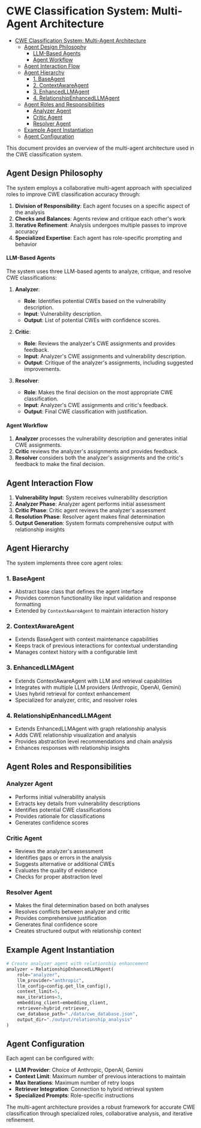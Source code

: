 # CWE Classification System: Multi-Agent Architecture



- [CWE Classification System: Multi-Agent Architecture](#cwe-classification-system-multi-agent-architecture)
  - [Agent Design Philosophy](#agent-design-philosophy)
      - [LLM-Based Agents](#llm-based-agents)
      - [Agent Workflow](#agent-workflow)
  - [Agent Interaction Flow](#agent-interaction-flow)
  - [Agent Hierarchy](#agent-hierarchy)
    - [1. BaseAgent](#1-baseagent)
    - [2. ContextAwareAgent](#2-contextawareagent)
    - [3. EnhancedLLMAgent](#3-enhancedllmagent)
    - [4. RelationshipEnhancedLLMAgent](#4-relationshipenhancedllmagent)
  - [Agent Roles and Responsibilities](#agent-roles-and-responsibilities)
    - [Analyzer Agent](#analyzer-agent)
    - [Critic Agent](#critic-agent)
    - [Resolver Agent](#resolver-agent)
  - [Example Agent Instantiation](#example-agent-instantiation)
  - [Agent Configuration](#agent-configuration)

This document provides an overview of the multi-agent architecture used in the CWE classification system.

## Agent Design Philosophy

The system employs a collaborative multi-agent approach with specialized roles to improve CWE classification accuracy through:

1. **Division of Responsibility**: Each agent focuses on a specific aspect of the analysis
2. **Checks and Balances**: Agents review and critique each other's work
3. **Iterative Refinement**: Analysis undergoes multiple passes to improve accuracy
4. **Specialized Expertise**: Each agent has role-specific prompting and behavior

#### LLM-Based Agents
The system uses three LLM-based agents to analyze, critique, and resolve CWE classifications:

1. **Analyzer**:
   - **Role**: Identifies potential CWEs based on the vulnerability description.
   - **Input**: Vulnerability description.
   - **Output**: List of potential CWEs with confidence scores.

2. **Critic**:
   - **Role**: Reviews the analyzer's CWE assignments and provides feedback.
   - **Input**: Analyzer's CWE assignments and vulnerability description.
   - **Output**: Critique of the analyzer's assignments, including suggested improvements.

3. **Resolver**:
   - **Role**: Makes the final decision on the most appropriate CWE classification.
   - **Input**: Analyzer's CWE assignments and critic's feedback.
   - **Output**: Final CWE classification with justification.

#### Agent Workflow
1. **Analyzer** processes the vulnerability description and generates initial CWE assignments.
2. **Critic** reviews the analyzer's assignments and provides feedback.
3. **Resolver** considers both the analyzer's assignments and the critic's feedback to make the final decision.


## Agent Interaction Flow

1. **Vulnerability Input**: System receives vulnerability description
2. **Analyzer Phase**: Analyzer agent performs initial assessment
3. **Critic Phase**: Critic agent reviews the analyzer's assessment
4. **Resolution Phase**: Resolver agent makes final determination
5. **Output Generation**: System formats comprehensive output with relationship insights


## Agent Hierarchy

The system implements three core agent roles:

### 1. BaseAgent
- Abstract base class that defines the agent interface
- Provides common functionality like input validation and response formatting
- Extended by `ContextAwareAgent` to maintain interaction history

### 2. ContextAwareAgent
- Extends BaseAgent with context maintenance capabilities
- Keeps track of previous interactions for contextual understanding
- Manages context history with a configurable limit

### 3. EnhancedLLMAgent
- Extends ContextAwareAgent with LLM and retrieval capabilities
- Integrates with multiple LLM providers (Anthropic, OpenAI, Gemini)
- Uses hybrid retrieval for context enhancement
- Specialized for analyzer, critic, and resolver roles

### 4. RelationshipEnhancedLLMAgent
- Extends EnhancedLLMAgent with graph relationship analysis
- Adds CWE relationship visualization and analysis
- Provides abstraction level recommendations and chain analysis
- Enhances responses with relationship insights

## Agent Roles and Responsibilities

### Analyzer Agent
- Performs initial vulnerability analysis
- Extracts key details from vulnerability descriptions
- Identifies potential CWE classifications
- Provides rationale for classifications
- Generates confidence scores

### Critic Agent
- Reviews the analyzer's assessment
- Identifies gaps or errors in the analysis
- Suggests alternative or additional CWEs
- Evaluates the quality of evidence
- Checks for proper abstraction level

### Resolver Agent
- Makes the final determination based on both analyses
- Resolves conflicts between analyzer and critic
- Provides comprehensive justification
- Generates final confidence score
- Creates structured output with relationship context




## Example Agent Instantiation

```python
# Create analyzer agent with relationship enhancement
analyzer = RelationshipEnhancedLLMAgent(
    role="analyzer",
    llm_provider="anthropic",
    llm_config=config.get_llm_config(),
    context_limit=5,
    max_iterations=3,
    embedding_client=embedding_client,
    retriever=hybrid_retriever,
    cwe_database_path="./data/cwe_database.json",
    output_dir="./output/relationship_analysis"
)
```

## Agent Configuration

Each agent can be configured with:

- **LLM Provider**: Choice of Anthropic, OpenAI, Gemini
- **Context Limit**: Maximum number of previous interactions to maintain
- **Max Iterations**: Maximum number of retry loops
- **Retriever Integration**: Connection to hybrid retrieval system
- **Specialized Prompts**: Role-specific instructions

The multi-agent architecture provides a robust framework for accurate CWE classification through specialized roles, collaborative analysis, and iterative refinement.